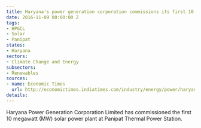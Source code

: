 ```yaml
---
title: Haryana's power generation corporation commissions its first 10 MW solar plant
date: 2016-11-09 00:00:00 Z
tags:
- HPGCL
- Solar
- Panipat
states:
- Haryana
sectors:
- Climate Change and Energy
subsectors:
- Renewables
sources:
- name: Economic Times
  url: http://economictimes.indiatimes.com/industry/energy/power/haryana-power-generation-corporation-limited-commissions-10-mw-solar-plant/articleshow/55208064.cms
details: 
---
```


Haryana Power Generation Corporation Limited has commissioned the first 10 megawatt (MW) solar power plant at Panipat Thermal Power Station.
